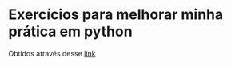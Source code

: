 # Exercícios para melhorar minha prática em python

Obtidos através desse [link](https://www.pythonprogressivo.net/2018/10/Exercicio-Sequencias-Listas-Tuplas-Dicionarios.html)
